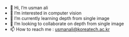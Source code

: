 - 👋 Hi, I’m usman ali
- 👀 I’m interested in computer vision
- 🌱 I’m currently learning depth from single image
- 💞️ I’m looking to collaborate on depth from single image
- 📫 How to reach me : usmanali@koreatech.ac.kr

<!---
usmanalee246/usmanalee246 is a ✨ special ✨ repository because its `README.md` (this file) appears on your GitHub profile.
You can click the Preview link to take a look at your changes.
--->
